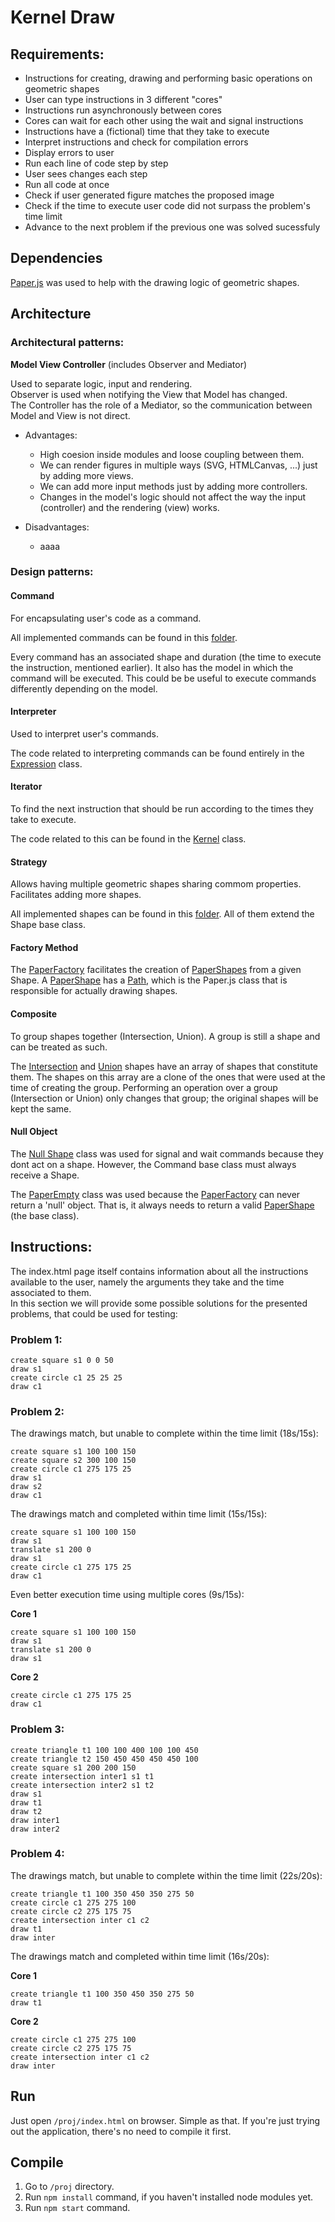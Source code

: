 # Kernel Draw

## Requirements:
- Instructions for creating, drawing and performing basic operations on geometric shapes
- User can type instructions in 3 different "cores"
- Instructions run asynchronously between cores
- Cores can wait for each other using the wait and signal instructions
- Instructions have a (fictional) time that they take to execute
- Interpret instructions and check for compilation errors
- Display errors to user
- Run each line of code step by step
- User sees changes each step
- Run all code at once
- Check if user generated figure matches the proposed image
- Check if the time to execute user code did not surpass the problem's time limit
- Advance to the next problem if the previous one was solved sucessfuly

## Dependencies

[Paper.js](http://paperjs.org/) was used to help with the drawing logic of geometric shapes.

## Architecture

### Architectural patterns:

<b>Model View Controller</b> (includes Observer and Mediator)

Used to separate logic, input and rendering.<br>
Observer is used when notifying the View that Model has changed.<br>
The Controller has the role of a Mediator, so the communication between Model and View is not direct.<br>

- Advantages:
    - High coesion inside modules and loose coupling between them.
    - We can render figures in multiple ways (SVG, HTMLCanvas, ...) just by adding more views.
    - We can add more input methods just by adding more controllers.
    - Changes in the model's logic should not affect the way the input (controller) and the rendering (view) works.

- Disadvantages:
    - aaaa

### Design patterns:

#### Command
For encapsulating user's code as a command.

All implemented commands can be found in this [folder](proj/src/model/commands).

Every command has an associated shape and duration (the time to execute the instruction, mentioned earlier). It also has the model in which the command will be executed. This could be be useful to execute commands differently depending on the model.

#### Interpreter
Used to interpret user's commands.

The code related to interpreting commands can be found entirely in the [Expression](proj/src/model/interpreter/Expression.ts) class.

#### Iterator
To find the next instruction that should be run according to the times they take to execute.

The code related to this can be found in the [Kernel](proj/src/model/Kernel.ts) class.

#### Strategy
Allows having multiple geometric shapes sharing commom properties. Facilitates adding more shapes.

All implemented shapes can be found in this [folder](proj/src/model/shapes). All of them extend the Shape base class.

#### Factory Method
The [PaperFactory](proj/src/view/paperJS/PaperFactory.ts) facilitates the creation of [PaperShapes](proj/src/view/paperJS/paper_shapes) from a given Shape.
A [PaperShape](proj/src/view/paperJS/paper_shapes/PaperShape.ts) has a [Path](proj/dist/paperJS/dist/paper.d.ts), which is the Paper.js class that is responsible for actually drawing shapes.

#### Composite
To group shapes together (Intersection, Union). A group is still a shape and can be treated as such.

The [Intersection](proj/src/model/shapes/Intersection.ts) and [Union](proj/src/model/shapes/Union.ts) shapes have an array of shapes that constitute them. The shapes on this array are a clone of the ones that were used at the time of creating the group. Performing an operation over a group (Intersection or Union) only changes that group; the original shapes will be kept the same.

#### Null Object
The [Null Shape](proj/src/model/shapes/NullShape.ts) class was used for signal and wait commands because they dont act on a shape. However, the Command base class must always receive a Shape.

The [PaperEmpty](proj/src/view/paperJS/paper_shapes/PaperEmpty.ts) class was used because the [PaperFactory](proj/src/view/paperJS/PaperFactory.ts) can never return a 'null' object. That is, it always needs to return a valid [PaperShape](proj/src/view/paperJS/paper_shapes/PaperShape.ts) (the base class).

## Instructions:

The index.html page itself contains information about all the instructions available to the user, namely the arguments they take and the time associated to them.<br>
In this section we will provide some possible solutions for the presented problems, that could be used for testing:

### Problem 1:
```
create square s1 0 0 50
draw s1
create circle c1 25 25 25
draw c1
```

### Problem 2:

The drawings match, but unable to complete within the time limit (18s/15s):
```
create square s1 100 100 150
create square s2 300 100 150
create circle c1 275 175 25
draw s1
draw s2
draw c1
```

The drawings match and completed within time limit (15s/15s):
```
create square s1 100 100 150
draw s1
translate s1 200 0
draw s1
create circle c1 275 175 25
draw c1
```

Even better execution time using multiple cores (9s/15s):

<b>Core 1</b>
```
create square s1 100 100 150
draw s1
translate s1 200 0
draw s1
```
<b>Core 2</b>
```
create circle c1 275 175 25
draw c1
```

### Problem 3:
```
create triangle t1 100 100 400 100 100 450
create triangle t2 150 450 450 450 450 100
create square s1 200 200 150
create intersection inter1 s1 t1
create intersection inter2 s1 t2
draw s1
draw t1
draw t2
draw inter1
draw inter2
```
### Problem 4:

The drawings match, but unable to complete within the time limit (22s/20s):
```
create triangle t1 100 350 450 350 275 50
create circle c1 275 275 100
create circle c2 275 175 75
create intersection inter c1 c2
draw t1
draw inter
```

The drawings match and completed within time limit (16s/20s):

<b>Core 1</b>
```
create triangle t1 100 350 450 350 275 50
draw t1
```
<b>Core 2</b>
```
create circle c1 275 275 100
create circle c2 275 175 75
create intersection inter c1 c2
draw inter
```

## Run
Just open `/proj/index.html` on browser. Simple as that. If you're just trying out the application, there's no need to compile it first.

## Compile
1. Go to `/proj` directory.
2. Run `npm install` command, if you haven't installed node modules yet.
3. Run `npm start` command.
